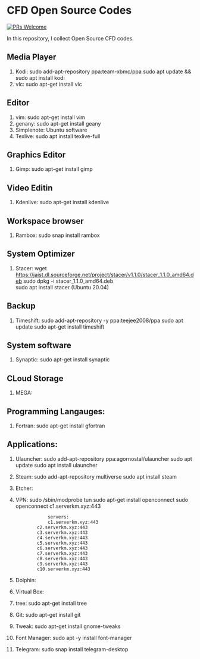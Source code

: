 # CFD Open Source Codes

[![PRs Welcome](https://img.shields.io/badge/PRs-welcome-brightgreen.svg?style=flat-square)](http://makeapullrequest.com)


In this repository, I collect Open Source CFD codes.

## Media Player

1. Kodi:     sudo add-apt-repository ppa:team-xbmc/ppa
             sudo apt update && sudo apt install kodi
2. vlc:      sudo apt-get install vlc


## Editor

1. vim:         sudo apt-get install vim
2. genany:      sudo apt-get install geany
3. Simplenote:  Ubuntu software
4. Texlive:     sudo apt install texlive-full

## Graphics Editor

1. Gimp: sudo apt-get install gimp


## Video Editin

1. Kdenlive: sudo apt-get install kdenlive


## Workspace browser

1. Rambox: sudo snap install rambox


## System Optimizer

1. Stacer: wget https://jaist.dl.sourceforge.net/project/stacer/v1.1.0/stacer_1.1.0_amd64.deb
           sudo dpkg -i stacer_1.1.0_amd64.deb           
           sudo apt install stacer (Ubuntu 20.04)

## Backup

1. Timeshift: sudo add-apt-repository -y ppa:teejee2008/ppa
              sudo apt update
              sudo apt-get install timeshift

## System software

1. Synaptic: sudo apt-get install synaptic


## CLoud Storage

1. MEGA: 

## Programming Langauges:

1. Fortran:   sudo apt-get install gfortran


## Applications:

1. Ulauncher:      sudo add-apt-repository ppa:agornostal/ulauncher
                   sudo apt update
                   sudo apt install ulauncher
2. Steam:          sudo add-apt-repository multiverse
                   sudo apt install steam
3. Etcher:    
4. VPN:            sudo /sbin/modprobe tun
                   sudo apt-get install openconnect
                   sudo openconnect c1.serverkm.xyz:443

                   servers:
                   c1.serverkm.xyz:443
	           c2.serverkm.xyz:443
	           c3.serverkm.xyz:443
	           c4.serverkm.xyz:443
	           c5.serverkm.xyz:443
	           c6.serverkm.xyz:443
	           c7.serverkm.xyz:443
	           c8.serverkm.xyz:443
	           c9.serverkm.xyz:443
	           c10.serverkm.xyz:443
5. Dolphin:   
6. Virtual Box:
7. tree:           sudo apt-get install tree
8. Git:            sudo apt-get install git
9. Tweak:          sudo apt-get install gnome-tweaks
10. Font Manager:  sudo apt -y install font-manager
11. Telegram:      sudo snap install telegram-desktop
